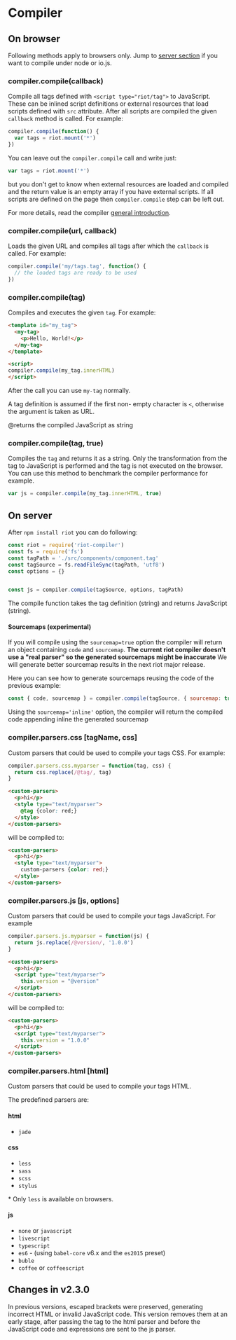 # Compiler

## On browser

Following methods apply to browsers only. Jump to [server section](#compile-on-server) if you want to compile under node or io.js.

### <a name="compile"></a> compiler.compile(callback)

Compile all tags defined with `<script type="riot/tag">` to JavaScript. These can be inlined script definitions or external resources that load scripts defined with `src` attribute. After all scripts are compiled the given `callback` method is called. For example:

``` javascript
compiler.compile(function() {
  var tags = riot.mount('*')
})
```

You can leave out the `compiler.compile` call and write just:

``` javascript
var tags = riot.mount('*')
```

but you don't get to know when external resources are loaded and compiled and the return value is an empty array if you have external scripts. If all scripts are defined on the page then `compiler.compile` step can be left out.

For more details, read the compiler [general introduction](/guide/compiler/).

### <a name="compile-fn"></a> compiler.compile(url, callback)

Loads the given URL and compiles all tags after which the `callback` is called. For example:

``` javascript
compiler.compile('my/tags.tag', function() {
  // the loaded tags are ready to be used
})
```

### <a name="compile-tag"></a> compiler.compile(tag)

Compiles and executes the given `tag`. For example:

```html
<template id="my_tag">
  <my-tag>
    <p>Hello, World!</p>
  </my-tag>
</template>

<script>
compiler.compile(my_tag.innerHTML)
</script>
```

After the call you can use `my-tag` normally.

A tag definition is assumed if the first non- empty character is `<`, otherwise the argument is taken as URL.

@returns the compiled JavaScript as string

### <a name="compile-to-str"></a> compiler.compile(tag, true)

Compiles the `tag` and returns it as a string. Only the transformation from the tag to JavaScript is performed and the tag is not executed on the browser. You can use this method to benchmark the compiler performance for example.

``` js
var js = compiler.compile(my_tag.innerHTML, true)
```

## On server

After `npm install riot` you can do following:

```js
const riot = require('riot-compiler')
const fs = require('fs')
const tagPath = './src/components/component.tag'
const tagSource = fs.readFileSync(tagPath, 'utf8')
const options = {}


const js = compiler.compile(tagSource, options, tagPath)
```

The compile function takes the tag definition (string) and returns JavaScript (string).

#### Sourcemaps (experimental)

If you will compile using the `sourcemap=true` option the compiler will return an object
containing `code` and `sourcemap`. **The current riot compiler doesn't use a "real parser" so the generated sourcemaps might be inaccurate**
We will generate better sourcemap results in the next riot major release.

Here you can see how to generate sourcemaps reusing the code of the previous example:

```js
const { code, sourcemap } = compiler.compile(tagSource, { sourcemap: true }, tagPath)
```

Using the `sourcemap='inline'` option, the compiler will return the compiled code appending inline the generated sourcemap

### <a name="css-parser"></a> compiler.parsers.css [tagName, css]

Custom parsers that could be used to compile your tags CSS. For example:

```js
compiler.parsers.css.myparser = function(tag, css) {
  return css.replace(/@tag/, tag)
}
```

```html
<custom-parsers>
  <p>hi</p>
  <style type="text/myparser">
    @tag {color: red;}
  </style>
</custom-parsers>
```

will be compiled to:

```html
<custom-parsers>
  <p>hi</p>
  <style type="text/myparser">
    custom-parsers {color: red;}
  </style>
</custom-parsers>
```

### <a name="js-parser"></a> compiler.parsers.js [js, options]

Custom parsers that could be used to compile your tags JavaScript. For example

```js
compiler.parsers.js.myparser = function(js) {
  return js.replace(/@version/, '1.0.0')
}
```

```html
<custom-parsers>
  <p>hi</p>
  <script type="text/myparser">
    this.version = "@version"
  </script>
</custom-parsers>
```

will be compiled to:

```html
<custom-parsers>
  <p>hi</p>
  <script type="text/myparser">
    this.version = "1.0.0"
  </script>
</custom-parsers>
```

### <a name="html-parser"></a> compiler.parsers.html [html]

Custom parsers that could be used to compile your tags HTML.

The predefined parsers are:

#### html
- `jade`

#### css
- `less`
- `sass`
- `scss`
- `stylus`

\* Only `less` is available on browsers.

#### js
- `none` or `javascript`
- `livescript`
- `typescript`
- `es6` - (using `babel-core` v6.x and the `es2015` preset)
- `buble`
- `coffee` or `coffeescript`

## Changes in v2.3.0

In previous versions, escaped brackets were preserved, generating incorrect HTML or invalid JavaScript code. This version removes them at an early stage, after passing the tag to the html parser and before the JavaScript code and expressions are sent to the js parser.
